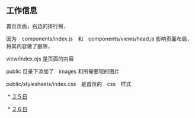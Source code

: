 ## 工作信息

首页页面，右边的排行榜．

因为　components/index.js　和　components/views/head.js 影响页面布局，将其内容做了删除，　　

view/index.ejs 是页面的内容

public 目录下添加了　images 和所需要哦的图片

public/stylesheets/index.css　是首页的　css　样式

  * [２５日](./２５日工作.md)  
  
  * [２６日](./２６工作日.md)
